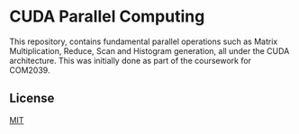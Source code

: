 # CUDA Parallel Computing

This repository, contains fundamental parallel operations such as Matrix Multiplication, Reduce, Scan and Histogram generation, all under the CUDA architecture. This was initially done as part of the coursework for COM2039. 

## License
[MIT](https://choosealicense.com/licenses/mit/)
